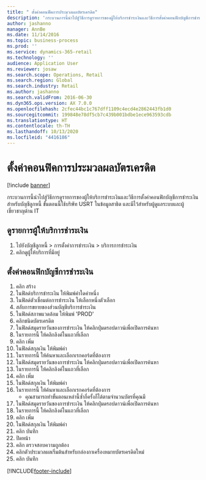 ```yaml
---
title: " ตั้งค่าคอนฟิคการประมวลผลบัตรเครดิต"
description: 'กระบวนการนี้นำไปสู่วิธีการดูรายการของผู้ให้บริการชำระเงินและวิธีการตั้งค่าคอนฟิกบัญชีการชำระเงินสำหรับบัญชีลูกหนี้ '
author: jashanno
manager: AnnBe
ms.date: 11/14/2016
ms.topic: business-process
ms.prod: ''
ms.service: dynamics-365-retail
ms.technology: ''
audience: Application User
ms.reviewer: josaw
ms.search.scope: Operations, Retail
ms.search.region: Global
ms.search.industry: Retail
ms.author: jashanno
ms.search.validFrom: 2016-06-30
ms.dyn365.ops.version: AX 7.0.0
ms.openlocfilehash: 2cfec44bc1c767dff1109c4ecd4e2862443fb1d0
ms.sourcegitcommit: 199848e78df5cb7c439b001bdbe1ece963593cdb
ms.translationtype: HT
ms.contentlocale: th-TH
ms.lasthandoff: 10/13/2020
ms.locfileid: "4416186"
---
```

# <a name="configure-credit-card-processing"></a> ตั้งค่าคอนฟิคการประมวลผลบัตรเครดิต

[!include [banner](../includes/banner.md)]

กระบวนการนี้นำไปสู่วิธีการดูรายการของผู้ให้บริการชำระเงินและวิธีการตั้งค่าคอนฟิกบัญชีการชำระเงินสำหรับบัญชีลูกหนี้  ขั้นตอนนี้ใช้บริษัท USRT ในข้อมูลสาธิต และมีไว้สำหรับผู้ดูแลระบบและผู้เชี่ยวชาญด้าน IT


## <a name="view-a-list-of-payment-providers"></a>ดูรายการผู้ให้บริการชำระเงิน
1. ไปยังบัญชีลูกหนี้ > การตั้งค่าการชำระเงิน > บริการการชำระเงิน
2. คลิกดูผู้ให้บริการที่มีอยู่

## <a name="configure-payment-account"></a>ตั้งค่าคอนฟิกบัญชีการชำระเงิน
1. คลิก สร้าง
2. ในฟิลด์บริการชำระเงิน ให้พิมพ์ค่าใดค่าหนึ่ง
3. ในฟิลด์ตัวเชื่อมต่อการชำระเงิน ให้เลือกหนึ่งตัวเลือก
4. สลับการขยายของส่วนบัญชีบริการชำระเงิน
5. ในฟิลด์สภาพแวดล้อม ให้พิมพ์ 'PROD'
6. คลิกชนิดบัตรเครดิต
7. ในฟิลด์สมุดรายวันของการชำระเงิน ให้คลิกปุ่มดรอปดาวน์เพื่อเปิดการค้นหา
8. ในรายการนี้ ให้คลิกลิงค์ในแถวที่เลือก
9. คลิก เพิ่ม
10. ในฟิลด์สกุลเงิน ให้พิมพ์ค่า
11. ในรายการนี้ ให้ค้นหาและเลือกเรกคอร์ดที่ต้องการ
12. ในฟิลด์สมุดรายวันของการชำระเงิน ให้คลิกปุ่มดรอปดาวน์เพื่อเปิดการค้นหา
13. ในรายการนี้ ให้คลิกลิงค์ในแถวที่เลือก
14. คลิก เพิ่ม
15. ในฟิลด์สกุลเงิน ให้พิมพ์ค่า
16. ในรายการนี้ ให้ค้นหาและเลือกเรกคอร์ดที่ต้องการ
    * คุณสามารถทำขั้นตอนเหล่านี้ซ้ำกี่ครั้งก็ได้ตามจำนวนบัตรที่คุณมี  
17. ในฟิลด์สมุดรายวันของการชำระเงิน ให้คลิกปุ่มดรอปดาวน์เพื่อเปิดการค้นหา
18. ในรายการนี้ ให้คลิกลิงค์ในแถวที่เลือก
19. คลิก เพิ่ม
20. ในฟิลด์สกุลเงิน ให้พิมพ์ค่า
21. คลิก บันทึก
22. ปิดหน้า
23. คลิก ตรวจสอบความถูกต้อง
24. คลิกตัวประมวลผลเริ่มต้นสำหรับกล่องกาเครื่องหมายบัตรเครดิตใหม่
25. คลิก บันทึก



[!INCLUDE[footer-include](../../includes/footer-banner.md)]